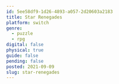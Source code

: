 ```yaml
---
id: 5ee58df9-1d26-4893-a057-2d20603a2183
title: Star Renegades
platform: switch
genre:
  - puzzle
  - rpg
digital: false
physical: true
guide: false
pending: false
posted: 2021-09-09
slug: star-renegades
---
```

